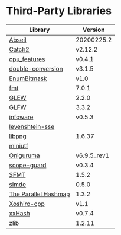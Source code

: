 
# Third-Party Libraries

Library | Version
--- | ---
[Abseil](https://github.com/abseil/abseil-cpp) | 20200225.2
[Catch2](https://github.com/catchorg/Catch2) | v2.12.2
[cpu_features](https://github.com/google/cpu_features) | v0.4.1
[double-conversion](https://github.com/google/double-conversion) | v3.1.5
[EnumBitmask](https://github.com/Reputeless/EnumBitmask) | v1.0
[fmt](https://github.com/fmtlib/fmt) | 7.0.1
[GLEW](https://github.com/nigels-com/glew) | 2.2.0
[GLFW](https://github.com/glfw/glfw) | 3.3.2
[infoware](https://github.com/ThePhD/infoware) | v0.5.3
[levenshtein-sse](https://github.com/addaleax/levenshtein-sse) | 
[libpng](http://www.libpng.org/pub/png/libpng.html) | 1.6.37
[miniutf](https://github.com/dropbox/miniutf) | 
[Oniguruma](https://github.com/kkos/oniguruma) | v6.9.5_rev1
[scope-guard](https://github.com/offa/scope-guard) | v0.3.4
[SFMT](https://github.com/MersenneTwister-Lab/SFMT) | 1.5.2
[simde](https://github.com/nemequ/simde) | 0.5.0
[The Parallel Hashmap](https://github.com/greg7mdp/parallel-hashmap) | 1.3.2
[Xoshiro-cpp](https://github.com/Reputeless/Xoshiro-cpp) | v1.1
[xxHash](https://github.com/Cyan4973/xxHash) | v0.7.4
[zlib](https://www.zlib.net/) | 1.2.11
